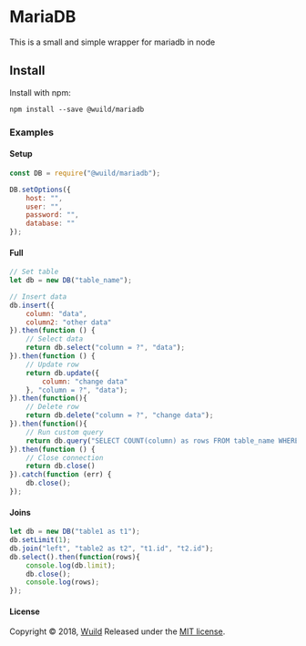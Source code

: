 # MariaDB
This is a small and simple wrapper for mariadb in node

## Install
Install with npm:
```
npm install --save @wuild/mariadb
```

### Examples

#### Setup
```javascript
const DB = require("@wuild/mariadb");

DB.setOptions({
    host: "",
    user: "",
    password: "",
    database: ""
});
```

#### Full
```javascript
// Set table
let db = new DB("table_name");

// Insert data
db.insert({
    column: "data",
    column2: "other data"
}).then(function () {
    // Select data
    return db.select("column = ?", "data");
}).then(function () {
    // Update row
    return db.update({
        column: "change data"
    }, "column = ?", "data");
}).then(function(){
    // Delete row
    return db.delete("column = ?", "change data");
}).then(function(){
    // Run custom query
    return db.query("SELECT COUNT(column) as rows FROM table_name WHERE column = ?", "data")
}).then(function () {
    // Close connection
    return db.close()
}).catch(function (err) {
    db.close();
});
```

#### Joins
```javascript
let db = new DB("table1 as t1");
db.setLimit(1);
db.join("left", "table2 as t2", "t1.id", "t2.id");
db.select().then(function(rows){
    console.log(db.limit);
    db.close();
    console.log(rows);
});
```

#### License
Copyright © 2018, [Wuild](https://github.com/Wuild) Released under the [MIT license](https://opensource.org/licenses/MIT).